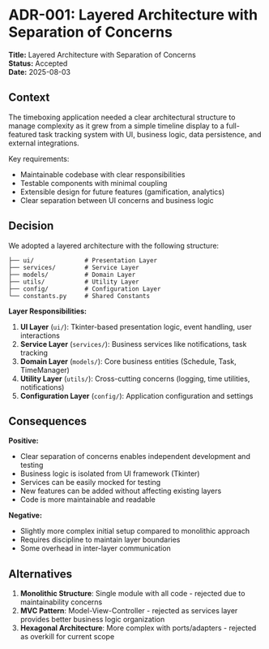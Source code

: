 # ADR-001: Layered Architecture with Separation of Concerns

**Title:** Layered Architecture with Separation of Concerns  
**Status:** Accepted  
**Date:** 2025-08-03  

## Context

The timeboxing application needed a clear architectural structure to manage complexity as it grew from a simple timeline display to a full-featured task tracking system with UI, business logic, data persistence, and external integrations.

Key requirements:
- Maintainable codebase with clear responsibilities
- Testable components with minimal coupling
- Extensible design for future features (gamification, analytics)
- Clear separation between UI concerns and business logic

## Decision

We adopted a layered architecture with the following structure:

```
├── ui/              # Presentation Layer
├── services/        # Service Layer  
├── models/          # Domain Layer
├── utils/           # Utility Layer
├── config/          # Configuration Layer
└── constants.py     # Shared Constants
```

**Layer Responsibilities:**

1. **UI Layer** (`ui/`): Tkinter-based presentation logic, event handling, user interactions
2. **Service Layer** (`services/`): Business services like notifications, task tracking
3. **Domain Layer** (`models/`): Core business entities (Schedule, Task, TimeManager)
4. **Utility Layer** (`utils/`): Cross-cutting concerns (logging, time utilities, notifications)
5. **Configuration Layer** (`config/`): Application configuration and settings

## Consequences

**Positive:**
- Clear separation of concerns enables independent development and testing
- Business logic is isolated from UI framework (Tkinter)
- Services can be easily mocked for testing
- New features can be added without affecting existing layers
- Code is more maintainable and readable

**Negative:**
- Slightly more complex initial setup compared to monolithic approach
- Requires discipline to maintain layer boundaries
- Some overhead in inter-layer communication

## Alternatives

1. **Monolithic Structure**: Single module with all code - rejected due to maintainability concerns
2. **MVC Pattern**: Model-View-Controller - rejected as services layer provides better business logic organization
3. **Hexagonal Architecture**: More complex with ports/adapters - rejected as overkill for current scope
